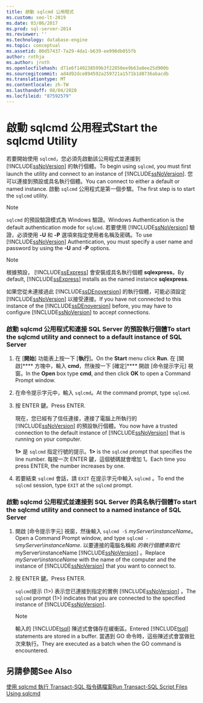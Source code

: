 ```yaml
---
title: 啟動 sqlcmd 公用程式
ms.custom: seo-lt-2019
ms.date: 03/06/2017
ms.prod: sql-server-2014
ms.reviewer: ''
ms.technology: database-engine
ms.topic: conceptual
ms.assetid: 00d57437-7a29-4da1-b639-ee990db055fb
author: rothja
ms.author: jroth
ms.openlocfilehash: d71e6f140238599b3f22850ee9b63a0ee25d900b
ms.sourcegitcommit: ad4d92dce894592a259721a1571b1d8736abacdb
ms.translationtype: MT
ms.contentlocale: zh-TW
ms.lasthandoff: 08/04/2020
ms.locfileid: "87592579"
---
```

# <a name="start-the-sqlcmd-utility"></a><span data-ttu-id="2fdc3-102">啟動 sqlcmd 公用程式</span><span class="sxs-lookup"><span data-stu-id="2fdc3-102">Start the sqlcmd Utility</span></span>
  <span data-ttu-id="2fdc3-103">若要開始使用 `sqlcmd`，您必須先啟動該公用程式並連接到 [!INCLUDE[ssNoVersion](../../includes/ssnoversion-md.md)] 的執行個體。</span><span class="sxs-lookup"><span data-stu-id="2fdc3-103">To begin using `sqlcmd`, you must first launch the utility and connect to an instance of [!INCLUDE[ssNoVersion](../../includes/ssnoversion-md.md)].</span></span> <span data-ttu-id="2fdc3-104">您可以連接到預設或具名執行個體。</span><span class="sxs-lookup"><span data-stu-id="2fdc3-104">You can connect to either a default or named instance.</span></span> <span data-ttu-id="2fdc3-105">啟動 `sqlcmd` 公用程式是第一個步驟。</span><span class="sxs-lookup"><span data-stu-id="2fdc3-105">The first step is to start the `sqlcmd` utility.</span></span>  
  
> [!NOTE]  
>  <span data-ttu-id="2fdc3-106">`sqlcmd` 的預設驗證模式為 Windows 驗證。</span><span class="sxs-lookup"><span data-stu-id="2fdc3-106">Windows Authentication is the default authentication mode for `sqlcmd`.</span></span> <span data-ttu-id="2fdc3-107">若要使用 [!INCLUDE[ssNoVersion](../../includes/ssnoversion-md.md)] 驗證，必須使用 **-U** 和 **-P** 選項來指定使用者名稱及密碼。</span><span class="sxs-lookup"><span data-stu-id="2fdc3-107">To use [!INCLUDE[ssNoVersion](../../includes/ssnoversion-md.md)] Authentication, you must specify a user name and password by using the **-U** and **-P** options.</span></span>  
  
> [!NOTE]  
>  <span data-ttu-id="2fdc3-108">根據預設， [!INCLUDE[ssExpress](../../includes/ssexpress-md.md)] 會安裝成具名執行個體 **sqlexpress**。</span><span class="sxs-lookup"><span data-stu-id="2fdc3-108">By default, [!INCLUDE[ssExpress](../../includes/ssexpress-md.md)] installs as the named instance **sqlexpress**.</span></span>  
  
 <span data-ttu-id="2fdc3-109">如果您從未連接過此 [!INCLUDE[ssDEnoversion](../../includes/ssdenoversion-md.md)] 的執行個體，可能必須設定 [!INCLUDE[ssNoVersion](../../includes/ssnoversion-md.md)] 以接受連接。</span><span class="sxs-lookup"><span data-stu-id="2fdc3-109">If you have not connected to this instance of the [!INCLUDE[ssDEnoversion](../../includes/ssdenoversion-md.md)] before, you may have to configure [!INCLUDE[ssNoVersion](../../includes/ssnoversion-md.md)] to accept connections.</span></span>  
  
### <a name="to-start-the-sqlcmd-utility-and-connect-to-a-default-instance-of-sql-server"></a><span data-ttu-id="2fdc3-110">啟動 sqlcmd 公用程式和連接 SQL Server 的預設執行個體</span><span class="sxs-lookup"><span data-stu-id="2fdc3-110">To start the sqlcmd utility and connect to a default instance of SQL Server</span></span>  
  
1.  <span data-ttu-id="2fdc3-111">在 [**開始**] 功能表上按一下 [**執行**]。</span><span class="sxs-lookup"><span data-stu-id="2fdc3-111">On the **Start** menu click **Run**.</span></span> <span data-ttu-id="2fdc3-112">在 [開啟]\*\*\*\* 方塊中，輸入 **cmd**，然後按一下 [確定]\*\*\*\* 開啟 [命令提示字元] 視窗。</span><span class="sxs-lookup"><span data-stu-id="2fdc3-112">In the **Open** box type **cmd**, and then click **OK** to open a Command Prompt window.</span></span>  
  
2.  <span data-ttu-id="2fdc3-113">在命令提示字元中，輸入 `sqlcmd`。</span><span class="sxs-lookup"><span data-stu-id="2fdc3-113">At the command prompt, type `sqlcmd`.</span></span>  
  
3.  <span data-ttu-id="2fdc3-114">按 ENTER 鍵。</span><span class="sxs-lookup"><span data-stu-id="2fdc3-114">Press ENTER.</span></span>  
  
     <span data-ttu-id="2fdc3-115">現在，您已經有了信任連接，連接了電腦上所執行的 [!INCLUDE[ssNoVersion](../../includes/ssnoversion-md.md)] 的預設執行個體。</span><span class="sxs-lookup"><span data-stu-id="2fdc3-115">You now have a trusted connection to the default instance of [!INCLUDE[ssNoVersion](../../includes/ssnoversion-md.md)] that is running on your computer.</span></span>  
  
     <span data-ttu-id="2fdc3-116">**1>** 是 `sqlcmd` 指定行號的提示。</span><span class="sxs-lookup"><span data-stu-id="2fdc3-116">**1>** is the `sqlcmd` prompt that specifies the line number.</span></span> <span data-ttu-id="2fdc3-117">每按一次 ENTER 鍵，這個號碼就會增加 1。</span><span class="sxs-lookup"><span data-stu-id="2fdc3-117">Each time you press ENTER, the number increases by one.</span></span>  
  
4.  <span data-ttu-id="2fdc3-118">若要結束 `sqlcmd` 會話，請 `EXIT` 在提示字元中輸入 `sqlcmd` 。</span><span class="sxs-lookup"><span data-stu-id="2fdc3-118">To end the `sqlcmd` session, type `EXIT` at the `sqlcmd` prompt.</span></span>  
  
### <a name="to-start-the-sqlcmd-utility-and-connect-to-a-named-instance-of-sql-server"></a><span data-ttu-id="2fdc3-119">啟動 sqlcmd 公用程式並連接到 SQL Server 的具名執行個體</span><span class="sxs-lookup"><span data-stu-id="2fdc3-119">To start the sqlcmd utility and connect to a named instance of SQL Server</span></span>  
  
1.  <span data-ttu-id="2fdc3-120">開啟 [命令提示字元] 視窗，然後輸入 `sqlcmd -S` *myServer\instanceName*。</span><span class="sxs-lookup"><span data-stu-id="2fdc3-120">Open a Command Prompt window, and type `sqlcmd -S`*myServer\instanceName*.</span></span> <span data-ttu-id="2fdc3-121">以要連接的電腦名稱和 *的執行個體來取代* myServer\instanceName [!INCLUDE[ssNoVersion](../../includes/ssnoversion-md.md)] 。</span><span class="sxs-lookup"><span data-stu-id="2fdc3-121">Replace *myServer\instanceName* with the name of the computer and the instance of [!INCLUDE[ssNoVersion](../../includes/ssnoversion-md.md)] that you want to connect to.</span></span>  
  
2.  <span data-ttu-id="2fdc3-122">按 ENTER 鍵。</span><span class="sxs-lookup"><span data-stu-id="2fdc3-122">Press ENTER.</span></span>  
  
     <span data-ttu-id="2fdc3-123">`sqlcmd`提示 (1>) 表示您已連接到指定的實例 [!INCLUDE[ssNoVersion](../../includes/ssnoversion-md.md)] 。</span><span class="sxs-lookup"><span data-stu-id="2fdc3-123">The `sqlcmd` prompt (1>) indicates that you are connected to the specified instance of [!INCLUDE[ssNoVersion](../../includes/ssnoversion-md.md)].</span></span>  
  
    > [!NOTE]  
    >  <span data-ttu-id="2fdc3-124">輸入的 [!INCLUDE[tsql](../../includes/tsql-md.md)] 陳述式會儲存在緩衝區。</span><span class="sxs-lookup"><span data-stu-id="2fdc3-124">Entered [!INCLUDE[tsql](../../includes/tsql-md.md)] statements are stored in a buffer.</span></span> <span data-ttu-id="2fdc3-125">當遇到 GO 命令時，這些陳述式會當做批次來執行。</span><span class="sxs-lookup"><span data-stu-id="2fdc3-125">They are executed as a batch when the GO command is encountered.</span></span>  
  
## <a name="see-also"></a><span data-ttu-id="2fdc3-126">另請參閱</span><span class="sxs-lookup"><span data-stu-id="2fdc3-126">See Also</span></span>  
 [<span data-ttu-id="2fdc3-127">使用 sqlcmd 執行 Transact-SQL 指令碼檔案</span><span class="sxs-lookup"><span data-stu-id="2fdc3-127">Run Transact-SQL Script Files Using sqlcmd</span></span>](sqlcmd-run-transact-sql-script-files.md)  
  
  
